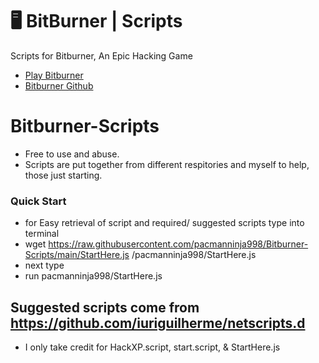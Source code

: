 # 🖥  BitBurner | Scripts
Scripts for Bitburner, An Epic Hacking Game

* [Play Bitburner](https://danielyxie.github.io/bitburner/)
* [Bitburner Github](https://github.com/danielyxie/bitburner)
# Bitburner-Scripts
* Free to use and abuse.
* Scripts are put together from different respitories and myself to help, those just starting.
### Quick Start
* for Easy retrieval of script and required/ suggested scripts type into terminal                                                                                      
*   wget https://raw.githubusercontent.com/pacmanninja998/Bitburner-Scripts/main/StartHere.js /pacmanninja998/StartHere.js
* next type 
* run pacmanninja998/StartHere.js
## Suggested scripts come from https://github.com/iuriguilherme/netscripts.d
* I only take credit for HackXP.script, start.script, & StartHere.js
